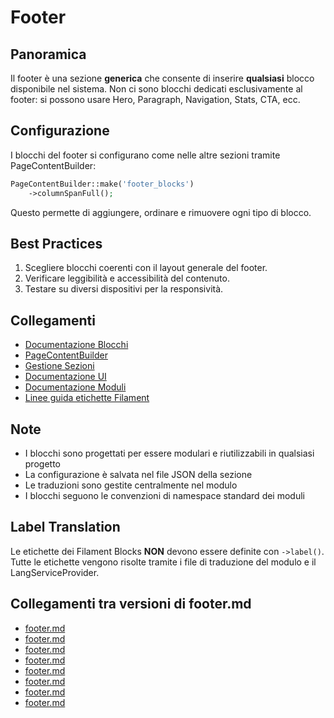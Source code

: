 # Footer

## Panoramica
Il footer è una sezione **generica** che consente di inserire **qualsiasi** blocco disponibile nel sistema. Non ci sono blocchi dedicati esclusivamente al footer: si possono usare Hero, Paragraph, Navigation, Stats, CTA, ecc.

## Configurazione
I blocchi del footer si configurano come nelle altre sezioni tramite PageContentBuilder:
```php
PageContentBuilder::make('footer_blocks')
    ->columnSpanFull();
```
Questo permette di aggiungere, ordinare e rimuovere ogni tipo di blocco.

## Best Practices
1. Scegliere blocchi coerenti con il layout generale del footer.
2. Verificare leggibilità e accessibilità del contenuto.
3. Testare su diversi dispositivi per la responsività.

## Collegamenti
- [Documentazione Blocchi](../blocks/README.md)
- [PageContentBuilder](../filament-forms.md)
- [Gestione Sezioni](../sections/footer-section.md)
- [Documentazione UI](../../UI/project_docs/README.md)
- [Documentazione Moduli](../../Xot/project_docs/modules.md)
- [Linee guida etichette Filament](/project_docs/filament-block-labels.md)

## Note
- I blocchi sono progettati per essere modulari e riutilizzabili in qualsiasi progetto
- La configurazione è salvata nel file JSON della sezione
- Le traduzioni sono gestite centralmente nel modulo
- I blocchi seguono le convenzioni di namespace standard dei moduli

## Label Translation
Le etichette dei Filament Blocks **NON** devono essere definite con `->label()`. Tutte le etichette vengono risolte tramite i file di traduzione del modulo e il LangServiceProvider.

## Collegamenti tra versioni di footer.md
* [footer.md](docs/laravel-app/themes/one/components/footer.md)
* [footer.md](docs/sections/footer.md)
* [footer.md](laravel/Modules/UI/project_docs/components/footer.md)
* [footer.md](laravel/Modules/Cms/project_docs/blocks/footer.md)
* [footer.md](laravel/Modules/Cms/project_docs/themes/one/footer.md)
* [footer.md](laravel/Modules/Cms/project_docs/components/footer.md)
* [footer.md](laravel/Themes/One/project_docs/components/layouts/footer.md)
* [footer.md](laravel/Themes/One/project_docs/sections/footer.md)

